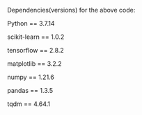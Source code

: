 Dependencies(versions) for the above code:

Python == 3.7.14

scikit-learn == 1.0.2

tensorflow == 2.8.2

matplotlib == 3.2.2

numpy == 1.21.6

pandas == 1.3.5

tqdm == 4.64.1
